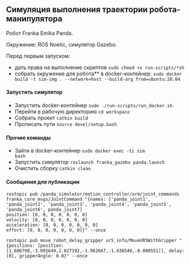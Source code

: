 ## Симуляция выполнения траектории робота-манипулятора

Робот Franka Emika Panda.

Окружение: ROS Noetic, симулятор Gazebo.

Перед первым запуском:

- дать права на выполнение скриптов ```sudo chmod +x run-scripts/*sh```
- собрать окружение для робота** в docker-контейнер: ```sudo docker build -t sim-img . --network=host --build-arg from=ubuntu:20.04```


#### Запустить симулятор

- Запустить docker-контейнер ```sudo ./run-scripts/run_docker.sh```.
- Перейти в рабочую директорию ```cd workspace```
- Собрать проект ```catkin build```
- Прописать пути ```source devel/setup.bash```


#### Прочие команды 

- Зайти в docker-контейнер <code>sudo docker exec -ti sim bash</code>
- Запустить симулятор ```roslaunch franka_gazebo panda.launch```
- Очистить сборку ```catkin clean```


#### Сообщения для публикации

```
rostopic pub /panda_simulator/motion_controller/arm/joint_commands franka_core_msgs/JointCommand "{names: ['panda_joint1', 'panda_joint2', 'panda_joint3', 'panda_joint4', 'panda_joint5', 'panda_joint6', panda_joint7]
position: [0, 0, 0, 0, 0, 0, 0]
velocity: [0, 0, 0, 0, 0, 0, 0]
acceleration: [0, 0, 0, 0, 0, 0, 0]
effort: [0, 0, 0, 0, 0, 0, 0]}" --once 
```



<pre><code>rostopic pub move_robot_delay_gripper ur5_info/MoveUR5WithGripper "{positions: [position:[1.606798,-3.091649,2.827192,-1.962667,-1.436540,-0.000551]], delay: [0], gripperAngle: 0.0}" --once</code></pre>


